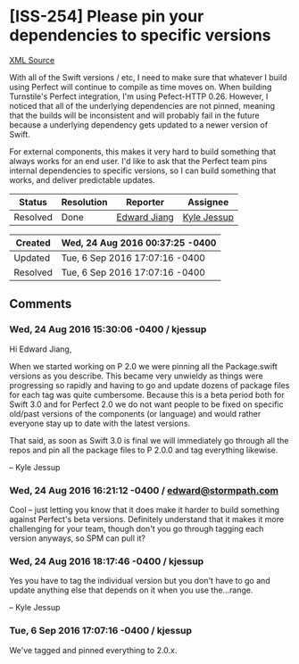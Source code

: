 # [ISS-254] Please pin your dependencies to specific versions

[XML Source](./xml/ISS-254.xml)
<p><p>With all of the Swift versions / etc, I need to make sure that whatever I build using Perfect will continue to compile as time moves on. When building Turnstile's Perfect integration, I'm using Pefect-HTTP 0.26. However, I noticed that all of the underlying dependencies are not pinned, meaning that the builds will be inconsistent and will probably fail in the future because a underlying dependency gets updated to a newer version of Swift.</p>

<p>For external components, this makes it very hard to build something that always works for an end user. I'd like to ask that the Perfect team pins internal dependencies to specific versions, so I can build something that works, and deliver predictable updates. </p></p>





Status|Resolution|Reporter|Assignee
------|----------|--------|--------
Resolved|Done|[Edward Jiang](edward@stormpath.com)|[Kyle Jessup]($kjessup)





Created|Wed, 24 Aug 2016 00:37:25 -0400
-------|--------------
Updated|Tue, 6 Sep 2016 17:07:16 -0400
Resolved|Tue, 6 Sep 2016 17:07:16 -0400


## Comments




### Wed, 24 Aug 2016 15:30:06 -0400 / kjessup 

<p><p>Hi Edward Jiang,</p>

<p>When we started working on P 2.0 we were pinning all the Package.swift versions as you describe. This became very unwieldy as things were progressing so rapidly and having to go and update dozens of package files for each tag was quite cumbersome. Because this is a beta period both for Swift 3.0 and for Perfect 2.0 we do not want people to be fixed on specific old/past versions of the components (or language) and would rather everyone stay up to date with the latest versions.</p>

<p>That said, as soon as Swift 3.0 is final we will immediately go through all the repos and pin all the package files to P 2.0.0 and tag everything likewise.</p>

<p>– Kyle Jessup</p></p>


### Wed, 24 Aug 2016 16:21:12 -0400 / edward@stormpath.com 

<p><p>Cool &#8211; just letting you know that it does make it harder to build something against Perfect's beta versions. Definitely understand that it makes it more challenging for your team, though don't you go through tagging each version anyways, so SPM can pull it? </p></p>


### Wed, 24 Aug 2016 18:17:46 -0400 / kjessup 

<p><p>Yes you have to tag the individual version but you don't have to go and update anything else that depends on it when you use the...range.</p>

<p>– Kyle Jessup</p></p>


### Tue, 6 Sep 2016 17:07:16 -0400 / kjessup 

<p><p>We've tagged and pinned everything to 2.0.x.</p></p>


